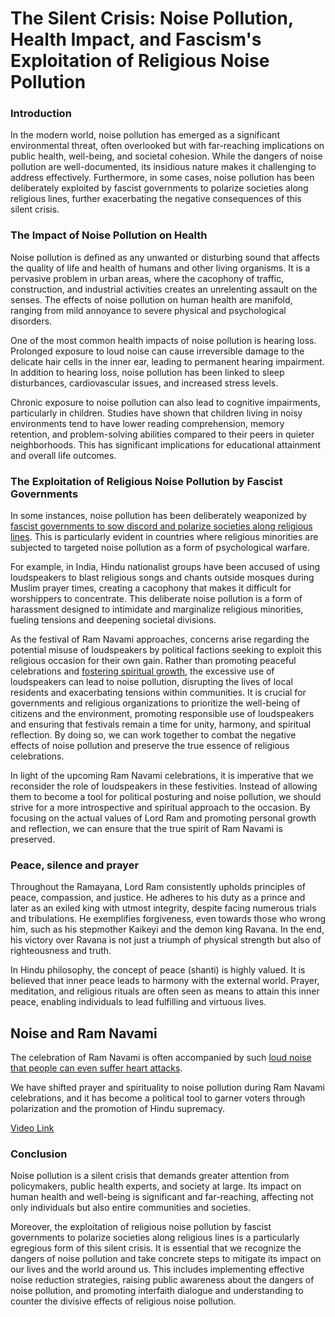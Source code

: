 # The Silent Crisis: Noise Pollution, Health Impact, and Fascism's Exploitation of Religious Noise Pollution

### Introduction

In the modern world, noise pollution has emerged as a significant environmental threat, often overlooked but with far-reaching implications on public health, well-being, and societal cohesion. While the dangers of noise pollution are well-documented, its insidious nature makes it challenging to address effectively. Furthermore, in some cases, noise pollution has been deliberately exploited by fascist governments to polarize societies along religious lines, further exacerbating the negative consequences of this silent crisis.

### The Impact of Noise Pollution on Health

Noise pollution is defined as any unwanted or disturbing sound that affects the quality of life and health of humans and other living organisms. It is a pervasive problem in urban areas, where the cacophony of traffic, construction, and industrial activities creates an unrelenting assault on the senses. The effects of noise pollution on human health are manifold, ranging from mild annoyance to severe physical and psychological disorders.

One of the most common health impacts of noise pollution is hearing loss. Prolonged exposure to loud noise can cause irreversible damage to the delicate hair cells in the inner ear, leading to permanent hearing impairment. In addition to hearing loss, noise pollution has been linked to sleep disturbances, cardiovascular issues, and increased stress levels.

Chronic exposure to noise pollution can also lead to cognitive impairments, particularly in children. Studies have shown that children living in noisy environments tend to have lower reading comprehension, memory retention, and problem-solving abilities compared to their peers in quieter neighborhoods. This has significant implications for educational attainment and overall life outcomes.

### The Exploitation of Religious Noise Pollution by Fascist Governments

In some instances, noise pollution has been deliberately weaponized by [fascist governments to sow discord and polarize societies along religious lines](https://iambrainstorming.github.io/chapters/democracy/fascism.html). This is particularly evident in countries where religious minorities are subjected to targeted noise pollution as a form of psychological warfare.

For example, in India, Hindu nationalist groups have been accused of using loudspeakers to blast religious songs and chants outside mosques during Muslim prayer times, creating a cacophony that makes it difficult for worshippers to concentrate. This deliberate noise pollution is a form of harassment designed to intimidate and marginalize religious minorities, fueling tensions and deepening societal divisions.

As the festival of Ram Navami approaches, concerns arise regarding the potential misuse of loudspeakers by political factions seeking to exploit this religious occasion for their own gain. Rather than promoting peaceful celebrations and [fostering spiritual growth](https://iambrainstorming.github.io/chapters/democracy/hinduism.html), the excessive use of loudspeakers can lead to noise pollution, disrupting the lives of local residents and exacerbating tensions within communities. It is crucial for governments and religious organizations to prioritize the well-being of citizens and the environment, promoting responsible use of loudspeakers and ensuring that festivals remain a time for unity, harmony, and spiritual reflection. By doing so, we can work together to combat the negative effects of noise pollution and preserve the true essence of religious celebrations.

In light of the upcoming Ram Navami celebrations, it is imperative that we reconsider the role of loudspeakers in these festivities. Instead of allowing them to become a tool for political posturing and noise pollution, we should strive for a more introspective and spiritual approach to the occasion. By focusing on the actual values of Lord Ram and promoting personal growth and reflection, we can ensure that the true spirit of Ram Navami is preserved.

### Peace, silence and prayer

Throughout the Ramayana, Lord Ram consistently upholds principles of peace, compassion, and justice. He adheres to his duty as a prince and later as an exiled king with utmost integrity, despite facing numerous trials and tribulations. He exemplifies forgiveness, even towards those who wrong him, such as his stepmother Kaikeyi and the demon king Ravana. In the end, his victory over Ravana is not just a triumph of physical strength but also of righteousness and truth.

In Hindu philosophy, the concept of peace (shanti) is highly valued. It is believed that inner peace leads to harmony with the external world. Prayer, meditation, and religious rituals are often seen as means to attain this inner peace, enabling individuals to lead fulfilling and virtuous lives.


## Noise and Ram Navami

The celebration of Ram Navami is often accompanied by such [loud noise that people can even suffer heart attacks](https://www.indiatoday.in/india/odisha/story/odisha-man-dies-from-heart-attack-due-to-loud-sound-during-saraswati-idol-immersion-2506684-2024-02-24).

We have shifted prayer and spirituality to noise pollution during Ram Navami celebrations, and it has become a political tool to garner voters through polarization and the promotion of Hindu supremacy.


[Video Link](https://bafybeif3zp26snz5ky3qldvfo34gifxso5ma5tvtbrdrvrcm5v2jjgjkma.ipfs.nectarnode.io/)



### Conclusion

Noise pollution is a silent crisis that demands greater attention from policymakers, public health experts, and society at large. Its impact on human health and well-being is significant and far-reaching, affecting not only individuals but also entire communities and societies.

Moreover, the exploitation of religious noise pollution by fascist governments to polarize societies along religious lines is a particularly egregious form of this silent crisis. It is essential that we recognize the dangers of noise pollution and take concrete steps to mitigate its impact on our lives and the world around us. This includes implementing effective noise reduction strategies, raising public awareness about the dangers of noise pollution, and promoting interfaith dialogue and understanding to counter the divisive effects of religious noise pollution.
